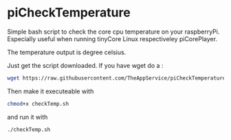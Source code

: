 # piCheckTemperature
Simple bash script to check the core cpu temperature on your raspberryPi. Especially useful when running tinyCore Linux respectiveley piCorePlayer.

The temperature output is degree celsius.

Just get the script downloaded. If you have wget do a :
```bash
wget https://raw.githubusercontent.com/TheAppService/piCheckTemperature/master/checkTemp.sh
```
Then make it executeable with
```bash
chmod+x checkTemp.sh
```
and run it with 
```bash
./checkTemp.sh
```
